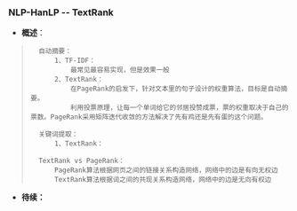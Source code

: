 ### NLP-HanLP -- TextRank
- **概述**：
>       自动摘要：
>           1、TF-IDF：
>               最常见最容易实现，但是效果一般
>           2、TextRank：
>               在PageRank的启发下，针对文本里的句子设计的权重算法，目标是自动摘要。
>               利用投票原理，让每一个单词给它的邻居投赞成票，票的权重取决于自己的票数。PageRank采用矩阵迭代收敛的方法解决了先有鸡还是先有蛋的这个问题。
>
>       关键词提取：
>           1、TextRank：
>
>       TextRank vs PageRank：
>           PageRank算法根据网页之间的链接关系构造网络，网络中的边是有向无权边
>           TextRank算法根据词之间的共现关系构造网络，网络中的边是无向有权边
>
>
>
>
>
>
>
>
>
>
>
>
>
>
>
>
>
>
>
>
>
>
>
>

- **待续：**
>
>
>
>
>
>
>
>
>
>
>
>
>
>
>
